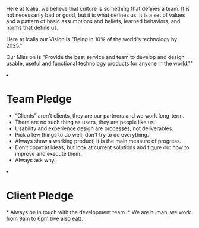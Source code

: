 Here at Icalia, we believe that culture is something that defines a team. It is
not necessarily bad or good, but it is what defines us. It is a set of values
and a pattern of basic assumptions and beliefs, learned behaviors, and norms
that define us.

Here at Icalia our Vision is "Being in 10% of the world's technology by 2025."

Our Mission is "Provide the best service and team to develop and design usable, useful and
functional technology products for anyone in the world.""

<li>
  <h1 class="article-title">Team Pledge</h1>
  <p>

  * “Clients” aren't clients, they are our partners and we work long­-term.
  * There are no such thing as users, they are people like us.
  * Usability and experience design are processes, not deliverables.
  * Pick a few things to do well; don't try to do everything.
  * Always show a working product; it is the main measure of progress.
  * Don’t copycat ideas, but look at current solutions and figure out how to
  improve and execute them.
  * Always ask why.
  </p>
</li>
<li>
  <h1 class="article-title">Client Pledge</h1>
  <p>
  * Always be in touch with the development team.
  * We are human; we work from 9am to 6pm (we also eat).
  </p>
</li>
